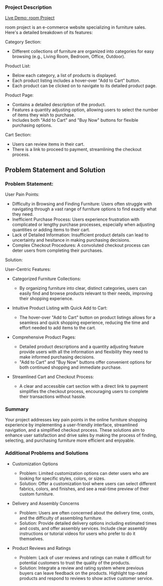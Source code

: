 ### Project Description

[Live Demo: room Project]([(https://room-store-two.vercel.app/)])

room project is an e-commerce website specializing in furniture sales. Here's a detailed breakdown of its features:

Category Section:

- Different collections of furniture are organized into categories for easy browsing (e.g., Living Room, Bedroom, Office, Outdoor).

Product List:

- Below each category, a list of products is displayed.
- Each product listing includes a hover-over "Add to Cart" button.
- Each product can be clicked on to navigate to its detailed product page.

Product Page:

- Contains a detailed description of the product.
- Features a quantity adjusting option, allowing users to select the number of items they wish to purchase.
- Includes both "Add to Cart" and "Buy Now" buttons for flexible purchasing options.

Cart Section:

- Users can review items in their cart.
- There is a link to proceed to payment, streamlining the checkout process.

## Problem Statement and Solution

### Problem Statement:

User Pain Points:

- Difficulty in Browsing and Finding Furniture: Users often struggle with navigating through a vast range of furniture options to find exactly what they need.
- Inefficient Purchase Process: Users experience frustration with complicated or lengthy purchase processes, especially when adjusting quantities or adding items to their cart.
- Lack of Detailed Information: Insufficient product details can lead to uncertainty and hesitance in making purchasing decisions.
- Complex Checkout Procedures: A convoluted checkout process can deter users from completing their purchases.

Solution:

User-Centric Features:

- Categorized Furniture Collections:

  - By organizing furniture into clear, distinct categories, users can easily find and browse products relevant to their needs, improving their shopping experience.

- Intuitive Product Listing with Quick Add to Cart:

  - The hover-over "Add to Cart" button on product listings allows for a seamless and quick shopping experience, reducing the time and effort needed to add items to the cart.

- Comprehensive Product Pages:

  - Detailed product descriptions and a quantity adjusting feature provide users with all the information and flexibility they need to make informed purchasing decisions.
  - "Add to Cart" and "Buy Now" buttons offer convenient options for both continued shopping and immediate purchase.

- Streamlined Cart and Checkout Process:
  - A clear and accessible cart section with a direct link to payment simplifies the checkout process, encouraging users to complete their transactions without hassle.

### Summary

Your project addresses key pain points in the online furniture shopping experience by implementing a user-friendly interface, streamlined navigation, and a simplified checkout process. These solutions aim to enhance user satisfaction and drive sales by making the process of finding, selecting, and purchasing furniture more efficient and enjoyable.

### Additional Problems and Solutions

- Customization Options

  - Problem: Limited customization options can deter users who are looking for specific styles, colors, or sizes.
  - Solution: Offer a customization tool where users can select different fabrics, colors, and finishes, and see a real-time preview of their custom furniture.

- Delivery and Assembly Concerns

  - Problem: Users are often concerned about the delivery time, costs, and the difficulty of assembling furniture.
  - Solution: Provide detailed delivery options including estimated times and costs, and offer assembly services. Include clear assembly instructions or tutorial videos for users who prefer to do it themselves.

- Product Reviews and Ratings

  - Problem: Lack of user reviews and ratings can make it difficult for potential customers to trust the quality of the products.
  - Solution: Integrate a review and rating system where previous buyers can leave feedback on the products. Highlight top-rated products and respond to reviews to show active customer service.
